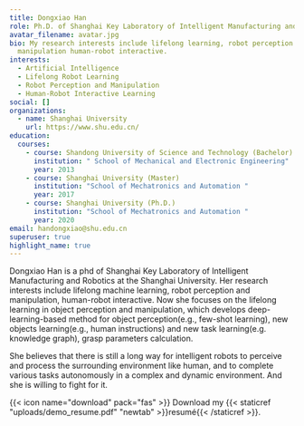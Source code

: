 ```yaml
---
title: Dongxiao Han
role: Ph.D. of Shanghai Key Laboratory of Intelligent Manufacturing and Robotics
avatar_filename: avatar.jpg
bio: My research interests include lifelong learning, robot perception and
  manipulation human-robot interactive.
interests:
  - Artificial Intelligence
  - Lifelong Robot Learning
  - Robot Perception and Manipulation
  - Human-Robot Interactive Learning
social: []
organizations:
  - name: Shanghai University
    url: https://www.shu.edu.cn/
education:
  courses:
    - course: Shandong University of Science and Technology (Bachelor)
      institution: " School of Mechanical and Electronic Engineering"
      year: 2013
    - course: Shanghai University (Master)
      institution: "School of Mechatronics and Automation "
      year: 2017
    - course: Shanghai University (Ph.D.)
      institution: "School of Mechatronics and Automation "
      year: 2020
email: handongxiao@shu.edu.cn
superuser: true
highlight_name: true
---
```

Dongxiao Han  is a phd of Shanghai Key Laboratory of Intelligent Manufacturing and Robotics at the Shanghai University. Her research interests include lifelong machine learning, robot perception and manipulation, human-robot interactive. Now she focuses on the lifelong learning in object perception and manipulation, which develops deep-learning-based method for object perception(e.g., few-shot learning), new objects learning(e.g., human instructions) and new task learning(e.g. knowledge graph), grasp parameters calculation.

She believes that there is still a long way for intelligent robots to perceive and process the surrounding environment like human, and to complete various tasks autonomously in a complex and dynamic environment. And she is willing to fight for it.

{{< icon name="download" pack="fas" >}} Download my {{< staticref "uploads/demo_resume.pdf" "newtab" >}}resumé{{< /staticref >}}.